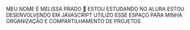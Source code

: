 MEU NOME É MELISSA PRADO 💜
ESTOU ESTUDANDO NO ALURA 
ESTOU DESENVOLVENDO EM JAVASCRIPT 
UTILIZO ESSE ESPAÇO PARA MINHA ORGANIZAÇÃO E COMPARTILHAMENTO DE PROJETOS 
<!--
**MELISSAPRA3S2024/MELISSAPRA3S2024** is a ✨ _special_ ✨ repository because its `README.md` (this file) appears on your GitHub profile.
Here are some ideas to get you started:

- 🔭 I’m currently working on ...
- 🌱 I’m currently learning ...
- 👯 I’m looking to collaborate on ...
- 🤔 I’m looking for help with ...
- 💬 Ask me about ...
- 📫 How to reach me: ...
- 😄 Pronouns: ...
- ⚡ Fun fact: ...
-->
